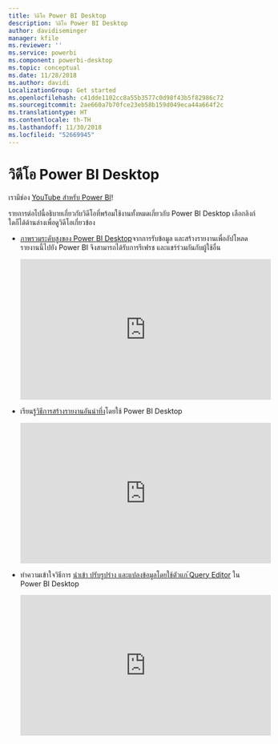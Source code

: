```yaml
---
title: วิดีโอ Power BI Desktop
description: วิดีโอ Power BI Desktop
author: davidiseminger
manager: kfile
ms.reviewer: ''
ms.service: powerbi
ms.component: powerbi-desktop
ms.topic: conceptual
ms.date: 11/28/2018
ms.author: davidi
LocalizationGroup: Get started
ms.openlocfilehash: c41dde1102cc8a55b3577c0d98f43b5f82986c72
ms.sourcegitcommit: 2ae660a7b70fce23eb58b159d049eca44a664f2c
ms.translationtype: HT
ms.contentlocale: th-TH
ms.lasthandoff: 11/30/2018
ms.locfileid: "52669945"
---
```

# <a name="power-bi-desktop-videos"></a>วิดีโอ Power BI Desktop
เรามีช่อง [YouTube สำหรับ Power BI](http://www.youtube.com/playlist?list=PL1N57mwBHtN2q1WbU5O29rrn_A0lkVv9p)!

รายการต่อไปนี้อธิบายเกี่ยวกับวิดีโอที่พร้อมใช้งานทั้งหมดเกี่ยวกับ Power BI Desktop เลือกลิงก์ใดก็ได้ด้านล่างเพื่อดูวิดีโอเกี่ยวข้อง

- [ภาพรวมระดับสูงของ Power BI Desktop](https://www.youtube.com/watch?v=Qgam9M8I0xA)จากการรับข้อมูล และสร้างรายงานเพื่ออัปโหลดรายงานนี้ไปยัง Power BI จึงสามารถได้รับการรีเฟรช และแชร์ร่วมกันกับผู้ใช้อื่น  
  
  <iframe width="500" height="281" src="https://www.youtube.com/embed/Qgam9M8I0xA" frameborder="0" allowfullscreen></iframe> 
  
- เรียนรู้[วิธีการสร้างรายงานอันน่าทึ่ง](https://www.youtube.com/watch?v=ByIUx-HmQbw)โดยใช้ Power BI Desktop
  
  <iframe width="500" height="281" src="https://www.youtube.com/embed/IMAsitQ2cAc" frameborder="0" allowfullscreen></iframe>  
  
- ทำความเข้าใจวิธีการ [นำเข้า ปรับรูปร่าง และแปลงข้อมูลโดยใช้ตัวแก ้Query Editor](https://www.youtube.com/watch?v=ByIUx-HmQbw) ใน Power BI Desktop
  
  <iframe width="500" height="281" src="https://www.youtube.com/embed/ByIUx-HmQbw" frameborder="0" allowfullscreen></iframe>

